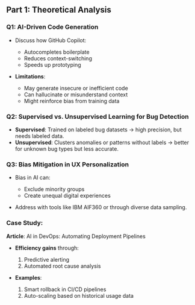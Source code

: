 ## **Part 1: Theoretical Analysis**

### **Q1: AI-Driven Code Generation**

* Discuss how GitHub Copilot:

  * Autocompletes boilerplate  
  * Reduces context-switching  
  * Speeds up prototyping

* **Limitations**:

  * May generate insecure or inefficient code  
  * Can hallucinate or misunderstand context  
  * Might reinforce bias from training data

### **Q2: Supervised vs. Unsupervised Learning for Bug Detection**

* **Supervised**: Trained on labeled bug datasets → high precision, but needs labeled data.  
* **Unsupervised**: Clusters anomalies or patterns without labels → better for unknown bug types but less accurate.

### **Q3: Bias Mitigation in UX Personalization**

* Bias in AI can:

  * Exclude minority groups  
  * Create unequal digital experiences

* Address with tools like IBM AIF360 or through diverse data sampling.

### **Case Study:**

**Article**: AI in DevOps: Automating Deployment Pipelines

* **Efficiency gains** through:

  1. Predictive alerting  
  2. Automated root cause analysis

* **Examples**:

  1. Smart rollback in CI/CD pipelines  
  2. Auto-scaling based on historical usage data

